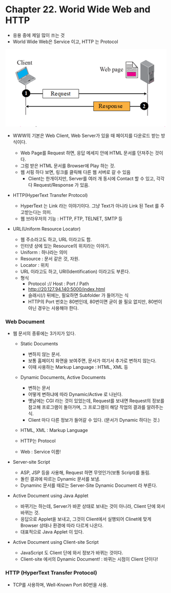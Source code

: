 # Chapter 22. Worid Wide Web and HTTP

+ 응용 중에 제일 많이 쓰는 것
+ World Wide Web은 Service 이고, HTTP 는 Protocol

<img src="images/CompNetwork_Ch22_1.png"/>

+ WWW의 기본은 Web Client, Web Server가 있을 때 페이지를 다운로드 받는 방식이다. 
  - Web Page를 Request 하면, 응답 메세지 안에 HTML 문서를 던져주는 것이다. 
  - 그럼 받은 HTML 문서를 Browser에 Play 하는 것.
  - 웹 서핑 하다 보면, 링크를 클릭해 다른 웹 서버로 갈 수 있음
    - Client는 한개이지만, Server를 여러 개 동시에 Contact 할 수 있고, 각각 다 Request/Response 가 있음.

+ HTTP(HyperText Transfer Protocol)
  - HyperText 는 Link 라는 이야기이다. 그냥 Text가 아니라 Link 된 Text 를 주고받는다는 의미.
  - 웹 브라우저의 기능 : HTTP, FTP, TELNET, SMTP 등

+ URL(Uniform Resource Locator)
  - 웹 주소라고도 하고, URL 이라고도 함. 
  - 인터넷 상에 있는 Resource의 위치라는 이야기.
  - Uniform : 하나라는 의미
  - Resource : 문서 같은 것, 자원. 
  - Locator : 위치
  - URL 이라고도 하고, URI(Identification) 이라고도 부른다. 
  - 형식 
    - Protocol :// Host : Port / Path
    - http://20.127.94.140:5000/index.html
    - 슬래시(/) 뒤에는, 필요하면 Subfolder 가 들어가는 식
    - HTTP의 Port 번호는 80번인데, 80번이면 굳이 쓸 필요 없지만, 80번이 아닌 경우는 사용해야 한다.

### Web Document

+ 웹 문서의 종류에는 3가지가 있다.
  - Static Documents
    - 변하지 않는 문서. 
    - 보통 홈페이지 화면을 보여주면, 문서가 여기서 추가로 변하지 않는다.
    - 이때 사용하는 Markup Language : HTML, XML 등

  - Dynamic Documents, Active Documents
    - 변하는 문서
    - 어떻게 변하냐에 따라 Dynamic/Active 로 나뉜다. 
    - 옛날에는 CGI 라는 것이 있었는데, Request를 보내면 Request의 정보를 참고해 프로그램이 돌아가며, 그 프로그램이 해당 작업의 결과를 알려주는 식.
    - Client 마다 다른 정보가 들어갈 수 있다. (문서가 Dynamic 하다는 것.) 
  
  - HTML, XML : Markup Language
  - HTTP는 Protocol
  - Web : Service 이름! 

+ Server-site Script 
  - ASP, JSP 등을 사용해, Request 하면 무엇인가(보통 Script)를 돌림.
  - 돌린 결과에 따르는 Dynamic 문서를 보냄.
  - Dynaminc 문서를 때로는 Server-Site Dynamic Document 라 부른다.

+ Active Document using Java Applet
  - 바뀌기는 하는데, Server가 바꾼 상태로 보내는 것이 아니라, Client 단에 와서 바뀌는 것.
  - 응답으로 Applet을 보내고, 그것이 Client에서 실행되어 Clinet에 맞게 Browser 상태나 환경에 따라 다르게 나온다.
  - 대표적으로 Java Applet 이 있다.

+ Active Document using Client-site Script
    - JavaScript 도 Client 단에 와서 정보가 바뀌는 것이다.
    - Client-site 에서의 Dynamic Document! : 바뀌는 시점이 Client 단이다!

### HTTP (HyperText Transfer Protocol)

+ TCP를 사용하며, Well-Known Port 80번을 사용.



